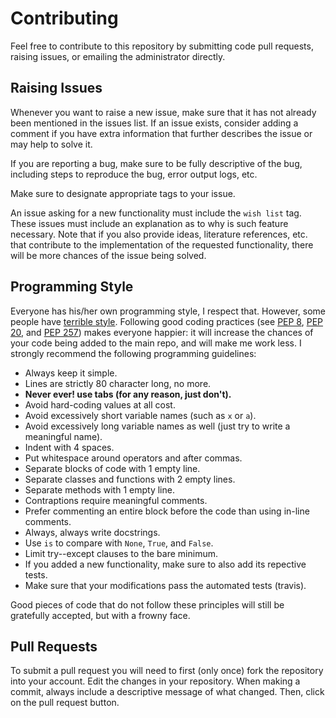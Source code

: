 Contributing
============

Feel free to contribute to this repository by submitting code pull
requests, raising issues, or emailing the administrator directly.

Raising Issues
--------------

Whenever you want to raise a new issue, make sure that it has not
already been mentioned in the issues list.  If an issue exists, consider
adding a comment if you have extra information that further describes
the issue or may help to solve it.

If you are reporting a bug, make sure to be fully descriptive of the
bug, including steps to reproduce the bug, error output logs, etc.

Make sure to designate appropriate tags to your issue.

An issue asking for a new functionality must include the ``wish list``
tag.  These issues must include an explanation as to why is such
feature necessary.  Note that if you also provide ideas, literature
references, etc. that contribute to the implementation of the
requested functionality, there will be more chances of the issue being
solved.

Programming Style
-----------------

Everyone has his/her own programming style, I respect that.  However,
some people have [terrible style](http://www.abstrusegoose.com/432).
Following good coding practices (see
[PEP 8](https://www.python.org/dev/peps/pep-0008/),
[PEP 20](https://www.python.org/dev/peps/pep-0020/), and
[PEP 257](https://www.python.org/dev/peps/pep-0257/)) makes everyone
happier: it will increase the chances of your code being added to the
main repo, and will make me work less.  I strongly recommend the
following programming guidelines:

  - Always keep it simple.
  - Lines are strictly 80 character long, no more.
  - **Never ever! use tabs (for any reason, just don't).**
  - Avoid hard-coding values at all cost.
  - Avoid excessively short variable names (such as ``x`` or ``a``).
  - Avoid excessively long variable names as well (just try to write a
    meaningful name).
  - Indent with 4 spaces.
  - Put whitespace around operators and after commas.
  - Separate blocks of code with 1 empty line.
  - Separate classes and functions with 2 empty lines.
  - Separate methods with 1 empty line.
  - Contraptions require meaningful comments.
  - Prefer commenting an entire block before the code than using
    in-line comments.
  - Always, always write docstrings.
  - Use ``is`` to compare with ``None``, ``True``, and ``False``.
  - Limit try--except clauses to the bare minimum.
  - If you added a new functionality, make sure to also add its repective tests.
  - Make sure that your modifications pass the automated tests (travis).

Good pieces of code that do not follow these principles will
still be gratefully accepted, but with a frowny face.


Pull Requests
-------------

To submit a pull request you will need to first (only once) fork the
repository into your account.  Edit the changes in your
repository.  When making a commit, always include a descriptive message
of what changed.  Then, click on the pull request button.

